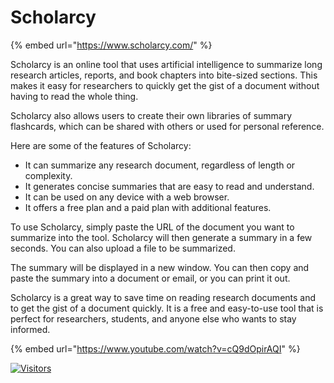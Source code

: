 # Scholarcy

{% embed url="https://www.scholarcy.com/" %}

Scholarcy is an online tool that uses artificial intelligence to summarize long research articles, reports, and book chapters into bite-sized sections. This makes it easy for researchers to quickly get the gist of a document without having to read the whole thing.

Scholarcy also allows users to create their own libraries of summary flashcards, which can be shared with others or used for personal reference.

Here are some of the features of Scholarcy:

* It can summarize any research document, regardless of length or complexity.
* It generates concise summaries that are easy to read and understand.
* It can be used on any device with a web browser.
* It offers a free plan and a paid plan with additional features.

To use Scholarcy, simply paste the URL of the document you want to summarize into the tool. Scholarcy will then generate a summary in a few seconds. You can also upload a file to be summarized.

The summary will be displayed in a new window. You can then copy and paste the summary into a document or email, or you can print it out.

Scholarcy is a great way to save time on reading research documents and to get the gist of a document quickly. It is a free and easy-to-use tool that is perfect for researchers, students, and anyone else who wants to stay informed.

{% embed url="https://www.youtube.com/watch?v=cQ9dOpirAQI" %}

[![Visitors](https://api.visitorbadge.io/api/visitors?path=https%3A%2F%2Fgithub.com%2Fdrshahizan\&labelColor=%23697689\&countColor=%23555555\&style=plastic)](https://visitorbadge.io/status?path=https%3A%2F%2Fgithub.com%2Fdrshahizan)
